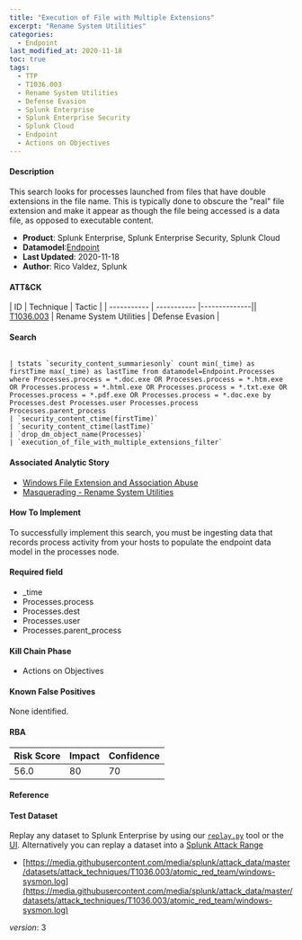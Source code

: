 ```yaml
---
title: "Execution of File with Multiple Extensions"
excerpt: "Rename System Utilities"
categories:
  - Endpoint
last_modified_at: 2020-11-18
toc: true
tags:
  - TTP
  - T1036.003
  - Rename System Utilities
  - Defense Evasion
  - Splunk Enterprise
  - Splunk Enterprise Security
  - Splunk Cloud
  - Endpoint
  - Actions on Objectives
---
```


#### Description

This search looks for processes launched from files that have double extensions in the file name. This is typically done to obscure the &#34;real&#34; file extension and make it appear as though the file being accessed is a data file, as opposed to executable content.

- **Product**: Splunk Enterprise, Splunk Enterprise Security, Splunk Cloud
- **Datamodel**:[Endpoint](https://docs.splunk.com/Documentation/CIM/latest/User/Endpoint)
- **Last Updated**: 2020-11-18
- **Author**: Rico Valdez, Splunk


#### ATT&CK

| ID          | Technique   | Tactic       |
| ----------- | ----------- |--------------|| [T1036.003](https://attack.mitre.org/techniques/T1036/003/) | Rename System Utilities | Defense Evasion |


#### Search

```

| tstats `security_content_summariesonly` count min(_time) as firstTime max(_time) as lastTime from datamodel=Endpoint.Processes where Processes.process = *.doc.exe OR Processes.process = *.htm.exe OR Processes.process = *.html.exe OR Processes.process = *.txt.exe OR Processes.process = *.pdf.exe OR Processes.process = *.doc.exe by Processes.dest Processes.user Processes.process Processes.parent_process 
| `security_content_ctime(firstTime)` 
| `security_content_ctime(lastTime)` 
| `drop_dm_object_name(Processes)` 
| `execution_of_file_with_multiple_extensions_filter`
```

#### Associated Analytic Story
* [Windows File Extension and Association Abuse](_stories/windows_file_extension_and_association_abuse)
* [Masquerading - Rename System Utilities](_stories/masquerading_-_rename_system_utilities)


#### How To Implement
To successfully implement this search, you must be ingesting data that records process activity from your hosts to populate the endpoint data model in the processes node.

#### Required field
* _time
* Processes.process
* Processes.dest
* Processes.user
* Processes.parent_process


#### Kill Chain Phase
* Actions on Objectives


#### Known False Positives
None identified.



#### RBA

| Risk Score  | Impact      | Confidence   |
| ----------- | ----------- |--------------|
| 56.0 | 80 | 70 |



#### Reference


#### Test Dataset
Replay any dataset to Splunk Enterprise by using our [`replay.py`](https://github.com/splunk/attack_data#using-replaypy) tool or the [UI](https://github.com/splunk/attack_data#using-ui).
Alternatively you can replay a dataset into a [Splunk Attack Range](https://github.com/splunk/attack_range#replay-dumps-into-attack-range-splunk-server)

* [https://media.githubusercontent.com/media/splunk/attack_data/master/datasets/attack_techniques/T1036.003/atomic_red_team/windows-sysmon.log](https://media.githubusercontent.com/media/splunk/attack_data/master/datasets/attack_techniques/T1036.003/atomic_red_team/windows-sysmon.log)


_version_: 3